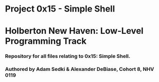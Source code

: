 # Project 0x15 - Simple Shell
# Holberton New Haven: Low-Level Programming Track 

### Repository for all files relating to 0x15: Simple Shell. 
### Authored by Adam Sedki & Alexander DeBiase, Cohort 8, NHV 0119

### 
